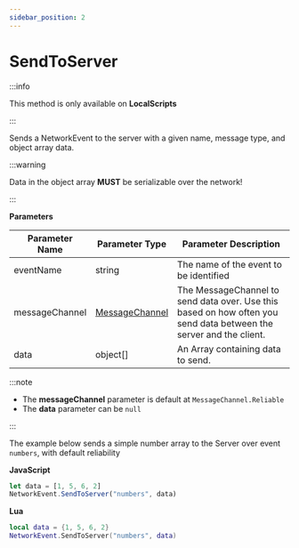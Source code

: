 ```yaml
---
sidebar_position: 2
---
```


# SendToServer

:::info

This method is only available on **LocalScripts**

:::

Sends a NetworkEvent to the server with a given name, message type, and object array data.

:::warning

Data in the object array **MUST** be serializable over the network!

:::

**Parameters**

Parameter Name | Parameter Type | Parameter Description
--- | --- | ---
eventName | string | The name of the event to be identified
messageChannel | [MessageChannel](./../messagechannel) | The MessageChannel to send data over. Use this based on how often you send data between the server and the client.
data | object[] | An Array containing data to send.

:::note

+ The **messageChannel** parameter is default at `MessageChannel.Reliable`
+ The **data** parameter can be `null`

:::

The example below sends a simple number array to the Server over event `numbers`, with default reliability

**JavaScript**
```js
let data = [1, 5, 6, 2]
NetworkEvent.SendToServer("numbers", data)
```

**Lua**
```lua
local data = {1, 5, 6, 2}
NetworkEvent.SendToServer("numbers", data)
```
